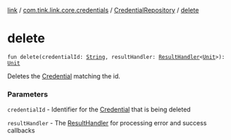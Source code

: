 [link](../../index.md) / [com.tink.link.core.credentials](../index.md) / [CredentialRepository](index.md) / [delete](./delete.md)

# delete

`fun delete(credentialId: `[`String`](https://kotlinlang.org/api/latest/jvm/stdlib/kotlin/-string/index.html)`, resultHandler: `[`ResultHandler`](../../com.tink.service.handler/-result-handler/index.md)`<`[`Unit`](https://kotlinlang.org/api/latest/jvm/stdlib/kotlin/-unit/index.html)`>): `[`Unit`](https://kotlinlang.org/api/latest/jvm/stdlib/kotlin/-unit/index.html)

Deletes the [Credential](../../com.tink.model.credential/-credential/index.md) matching the id.

### Parameters

`credentialId` - Identifier for the [Credential](../../com.tink.model.credential/-credential/index.md) that is being deleted

`resultHandler` - The [ResultHandler](../../com.tink.service.handler/-result-handler/index.md) for processing error and success callbacks